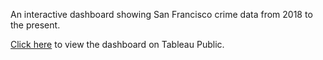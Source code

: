 An interactive dashboard showing San Francisco crime data from 2018 to the present.

[Click here](https://public.tableau.com/app/profile/jedd.bishop) to view the dashboard on Tableau Public.

